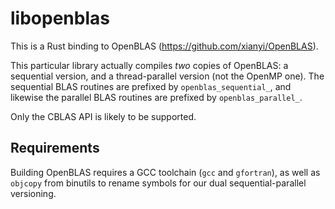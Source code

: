 # libopenblas

This is a Rust binding to OpenBLAS (https://github.com/xianyi/OpenBLAS).

This particular library actually compiles _two_ copies of OpenBLAS: a sequential
version, and a thread-parallel version (not the OpenMP one). The sequential BLAS
routines are prefixed by `openblas_sequential_`, and likewise the parallel BLAS
routines are prefixed by `openblas_parallel_`.

Only the CBLAS API is likely to be supported.

## Requirements

Building OpenBLAS requires a GCC toolchain (`gcc` and `gfortran`), as well as
`objcopy` from binutils to rename symbols for our dual sequential-parallel
versioning.

